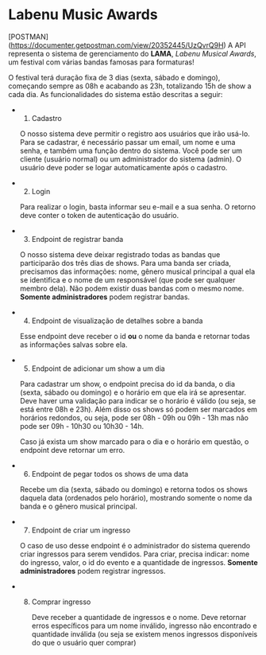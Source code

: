# Labenu Music Awards
[POSTMAN] (https://documenter.getpostman.com/view/20352445/UzQvrQ9H)
A API representa o sistema de gerenciamento do **LAMA**, *Labenu Musical Awards*, um festival com várias bandas famosas para formaturas! 

O festival terá duração fixa de 3 dias (sexta, sábado e domingo), começando sempre as 08h e acabando as 23h, totalizando 15h de show a cada dia. As funcionalidades do sistema estão descritas a seguir:

- 1. Cadastro
    
    O nosso sistema deve permitir o registro aos usuários que irão usá-lo. Para se cadastrar, é necessário passar um email, um nome e uma senha, e também uma função dentro do sistema. Você pode ser um cliente (usuário normal) ou um administrador do sistema (admin). O usuário deve poder se logar automaticamente após o cadastro. 
    
- 2. Login
    
    Para realizar o login, basta informar seu e-mail e a sua senha. O retorno deve conter o token de autenticação do usuário. 
    
- 3. Endpoint de registrar banda
    
    O nosso sistema deve deixar registrado todas as bandas que participarão dos três dias de shows. Para uma banda ser criada, precisamos das informações: nome, gênero musical principal a qual ela se identifica e o nome de um responsável (que pode ser qualquer membro dela). Não podem existir duas bandas com o mesmo nome. **Somente administradores** podem registrar bandas. 
    
- 4. Endpoint de visualização de detalhes sobre a banda
    
    Esse endpoint deve receber o id **ou** o nome da banda e retornar todas as informações salvas sobre ela.
    
- 5. Endpoint de adicionar um show a um dia
    
    Para cadastrar um show, o endpoint precisa do id da banda, o dia (sexta, sábado ou domingo) e o horário em que ela irá se apresentar. Deve haver uma validação para indicar se o horário é válido (ou seja, se está entre 08h e 23h). Além disso os shows só podem ser marcados em horários redondos, ou seja, pode ser 08h - 09h ou 09h - 13h mas não pode ser 09h - 10h30 ou 10h30 - 14h.
    
    Caso já exista um show marcado para o dia e o horário em questão, o endpoint deve retornar um erro. 
    
- 6. Endpoint de pegar todos os shows de uma data
    
    Recebe um dia (sexta, sábado ou domingo) e retorna todos os shows daquela data (ordenados pelo horário), mostrando somente o nome da banda e o gênero musical principal.
    
- 7. Endpoint de criar um ingresso
        
    O caso de uso desse endpoint é o administrador do sistema querendo criar ingressos para serem vendidos. Para criar, precisa indicar: nome do ingresso, valor, o id do evento e a quantidade de ingressos. **Somente administradores** podem registrar ingressos.
        
- 8. Comprar ingresso
        
     Deve receber a quantidade de ingressos e o nome. Deve retornar erros específicos para um nome inválido, ingresso não encontrado e quantidade inválida (ou seja se existem menos ingressos disponíveis do que o usuário quer comprar)